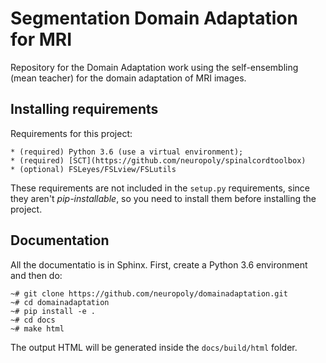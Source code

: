 # Segmentation Domain Adaptation for MRI
Repository for the Domain Adaptation work using the self-ensembling
(mean teacher) for the domain adaptation of MRI images.

## Installing requirements
Requirements for this project:

    * (required) Python 3.6 (use a virtual environment);
    * (required) [SCT](https://github.com/neuropoly/spinalcordtoolbox)
    * (optional) FSLeyes/FSLview/FSLutils

These requirements are not included in the `setup.py` requirements, since
they aren't *pip-installable*, so you need to install them before
installing the project.

## Documentation
All the documentatio is in Sphinx. First, create a Python 3.6 environment and then do:

```
~# git clone https://github.com/neuropoly/domainadaptation.git
~# cd domainadaptation
~# pip install -e .
~# cd docs
~# make html
```

The output HTML will be generated inside the `docs/build/html` folder.